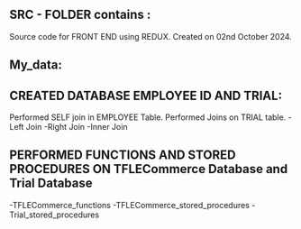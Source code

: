 ## SRC - FOLDER contains : 
Source code for FRONT END using REDUX.
Created on 02nd October 2024.
## My_data:  
## CREATED DATABASE EMPLOYEE ID AND TRIAL:
Performed SELF join in EMPLOYEE Table.
Performed Joins on TRIAL table.
-Left Join
-Right Join
-Inner Join
## PERFORMED FUNCTIONS AND STORED PROCEDURES ON TFLECommerce Database and Trial Database
-TFLECommerce_functions 
-TFLECommerce_stored_procedures
-Trial_stored_procedures
<!-- toc -->
